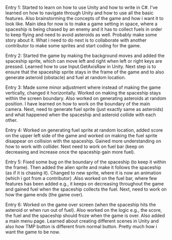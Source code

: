 Entry 1:
Started to learn on how to use Unity and how to write in C#. I've learned on how to navigate through Unity and how to use all the basic features.
Also brainstorming the concepts of the game and how i want it to look like. Main idea for now is to make a game setting in space, where a spaceship is being
chased by an enemy and it has to collect fuels in order to keep flying and need to avoid asteroids as well. Probably make some story about it. What i need to
do next is to collaborate with another contributor to make some sprites and start coding for the game.

Entry 2:
Started the game by making the background moves and added the spaceship sprite, which can move left and right when left or right keys are pressed. Learned how to use Input.GetAxisRaw in Unity. Next step is to ensure that the spaceship sprite stays in the frame of the game and to also generate asteroid (obstacle) and fuel at random location.

Entry 3:
Made some minor adjustment where instead of making the game vertically, changed it horizontally. Worked on making the spaceship stays within the screen boundary. Also worked on generating asteroids at random position. I have learned on how to work on the boundary of the main camera. Next, need to generate fuel sprite (just exactly same as asteroids) and what happened when the spaceship and asteroid collide with each other.

Entry 4:
Worked on generating fuel sprite at random location, added score on the upper left side of the game and worked on making the fuel sprite disappear on collision with the spaceship. Gained more understanding on how to work with collider. Next need to work on fuel bar (keep on decreasing and increase once the spaceship gain more fuel).

Entry 5:
Fixed some bug on the boundary of the spaceship (to keep it within the frame). Then added the alien sprite and make it follows the spaceship (as if it is chasing it). Changed to new sprite, where it is now an animation (which i got from a contributor) .Also worked on the fuel bar, where few features has been added e.g., it keeps on decreasing throughout the game and gained fuel when the spaceship collects the fuel. Next, need to work on how the game ends (the game over).

Entry 6:
Worked on the game over screen (when the spaceship hits the asteroid or when run out of fuel). Also worked on the logic e.g., the score, the fuel and the spaceship should froze when the game is over. Also added a main menu page. Learned about creating different scenes in Unity and also how TMP button is different from normal button. Pretty much how i want the game to be now. 

